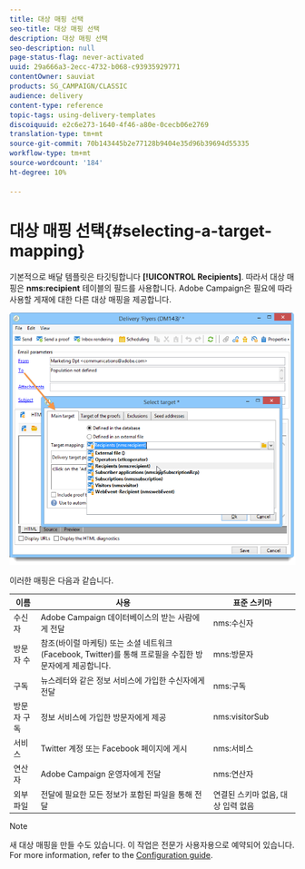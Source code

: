 ```yaml
---
title: 대상 매핑 선택
seo-title: 대상 매핑 선택
description: 대상 매핑 선택
seo-description: null
page-status-flag: never-activated
uuid: 29a666a3-2ecc-4732-b068-c93935929771
contentOwner: sauviat
products: SG_CAMPAIGN/CLASSIC
audience: delivery
content-type: reference
topic-tags: using-delivery-templates
discoiquuid: e2c6e273-1640-4f46-a80e-0cecb06e2769
translation-type: tm+mt
source-git-commit: 70b143445b2e77128b9404e35d96b39694d55335
workflow-type: tm+mt
source-wordcount: '184'
ht-degree: 10%

---
```



# 대상 매핑 선택{#selecting-a-target-mapping}

기본적으로 배달 템플릿은 타깃팅합니다 **[!UICONTROL Recipients]**. 따라서 대상 매핑은 **nms:recipient** 테이블의 필드를 사용합니다. Adobe Campaign은 필요에 따라 사용할 게재에 대한 다른 대상 매핑을 제공합니다.

![](assets/delivery_select_mapping.png)

이러한 매핑은 다음과 같습니다.

| 이름 | 사용 | 표준 스키마 |
|---|---|---|
| 수신자 | Adobe Campaign 데이터베이스의 받는 사람에게 전달 | nms:수신자 |
| 방문자 수 | 참조(바이럴 마케팅) 또는 소셜 네트워크(Facebook, Twitter)를 통해 프로필을 수집한 방문자에게 제공합니다. | mns:방문자 |
| 구독 | 뉴스레터와 같은 정보 서비스에 가입한 수신자에게 전달 | nms:구독 |
| 방문자 구독 | 정보 서비스에 가입한 방문자에게 제공 | nms:visitorSub |
| 서비스 | Twitter 계정 또는 Facebook 페이지에 게시 | nms:서비스 |
| 연산자 | Adobe Campaign 운영자에게 전달 | nms:연산자 |
| 외부 파일 | 전달에 필요한 모든 정보가 포함된 파일을 통해 전달 | 연결된 스키마 없음, 대상 입력 없음 |

>[!NOTE]
>
>새 대상 매핑을 만들 수도 있습니다. 이 작업은 전문가 사용자용으로 예약되어 있습니다. For more information, refer to the [Configuration guide](../../configuration/using/target-mapping.md).
